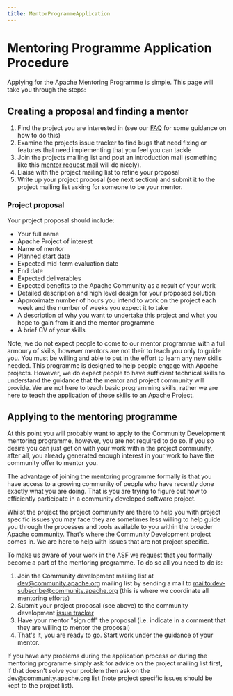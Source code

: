 ```yaml
---
title: MentorProgrammeApplication
---
```


<a name="MentorProgrammeApplication-MentoringProgrammeApplicationProcedure"></a>
# Mentoring Programme Application Procedure

Applying for the Apache Mentoring Programme is simple. This page will take
you through the steps:

<a name="MentorProgrammeApplication-Creatingaproposalandfindingamentor"></a>
## Creating a proposal and finding a mentor

1. Find the project you are interested in (see our [FAQ](newbiefaq.html)
 for some guidance on how to do this)
1. Examine the projects issue tracker to find bugs that need fixing or
features that need implementing that you feel you can tackle
1. Join the projects mailing list and post an introduction mail (something
like this [mentor request mail](mentor-request-mail.html)
 will do nicely). 
1. Liaise with the project mailing list to refine your proposal
1. Write up your project proposal (see next section) and submit it to the
project mailing list asking for someone to be your mentor.

<a name="MentorProgrammeApplication-Projectproposal"></a>
### Project proposal

Your project proposal should include:

 * Your full name
 * Apache Project of interest
 * Name of mentor
 * Planned  start date
 * Expected mid-term evaluation date
 * End date
 * Expected deliverables
 * Expected benefits to the Apache Community as a result of your work
 * Detailed description and high level design for your proposed solution
 * Approximate number of hours you intend to work on the project each week
and the number of weeks you expect it to take
 * A description of why you want to undertake this project and what you
hope to gain from it and the mentor programme
 * A brief CV of your skills

Note, we do not expect people to come to our mentor programme with a full
armoury of skills, however mentors are not their to teach you only to guide
you. You must be willing and able to put in the effort to learn any new
skills needed. This programme is designed to help people engage with Apache
projects. However, we do expect people to have sufficient technical skills
to understand the guidance that the mentor and project community will
provide. We are not here to teach basic programming skills, rather we are
here to teach the application of those skills to an Apache Project.

<a name="MentorProgrammeApplication-Applyingtothementoringprogramme"></a>
## Applying to the mentoring programme

At this point you will probably want to apply to the Community Development
mentoring programme, however, you are not required to do so. If you so
desire you can just get on with your work within the project community,
after all, you already generated enough interest in your work to have the
community offer to mentor you.

The advantage of joining the mentoring programme formally is that you have
access to a growing community of people who have recently done exactly what
you are doing. That is you are trying to figure out how to efficiently
participate in a community developed software project.

Whilst the project the project community are there to help you with project
specific issues you may face they are sometimes less willing to help guide
you through the processes and tools available to you within the broader
Apache community. That's where the Community Development project comes in.
We are here to help with issues that are not project specific.

To make us aware of your work in the ASF we request that you formally
become a part of the mentoring programme. To do so all you need to do is:

1. Join the Community development mailing list at dev@community.apache.org
mailing list by sending a mail to [mailto:dev-subscribe@community.apache.org](mailto:dev-subscribe@community.apache.org)
 (this is where we coordinate all mentoring efforts)
1. Submit your project proposal (see above) to the community development [issue tracker](https://issues.apache.org/jira/browse/COMDEV)
1. Have your mentor "sign off" the proposal (i.e. indicate in a comment
that they are willing to mentor the proposal)
1. That's it, you are ready to go. Start work under the guidance of your
mentor.

If you have any problems during the application process or during the
mentoring programme simply ask for advice on the project mailing list
first, if that doesn't solve your problem then ask on the
dev@community.apache.org list (note project specific issues should be kept
to the project list).

